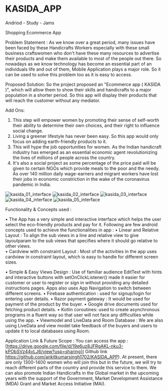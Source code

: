 # KASIDA_APP
Andriod - Study - Jams

Shopping Ecommerce App

Problem Statement :
As we know over a great period, many issues have been faced by these Handicrafts Workers especially with these small business craftswomen who don't have these many resources to  advertise their products and make them available to most of the people out there. So nowadays as we know technology has become an essential part of an individuals life and out of them, Mobile Application plays a major role. So it can be used to solve this problem too as it is easy to access.


Proposed Solution:
So the project proposed an "Ecommerce app ( KASIDA )", which will allow them to show their skills and handicrafts to a major population in a shorter period. So this app will display their products that will reach the customer without any mediator. 

Add Ons:

1.	This step will empower women by promoting their sense of self-worth their ability to determine their own choices, and their right to influence social change. 
2.	 Living a greener lifestyle has never been easy. So this app would only focus on adding earth-friendly products to it.
3.	This will hype the job opportunities for women. As the Indian handicraft industry has emerged as an essential economic agent revolutionizing the lives of millions of people across the country.
4.	It's also a social project as some percentage of the price paid will be given to certain NGOs which provide meals to the poor and the needy. As over 140 million daily wage-earners and migrant workers have lost their jobs in economic constriction in the wake of the coronavirus pandemic in India.


![kasida_01_interface](https://user-images.githubusercontent.com/94732725/149708726-7da2ee68-e35c-44ee-bf32-ad1627cf2b9d.jpg)
![kasida_02_interface](https://user-images.githubusercontent.com/94732725/149708728-95b6b55b-075c-430e-8a15-6a36bb470ec0.jpg)
![kasida_03_interface](https://user-images.githubusercontent.com/94732725/149708732-fcbb8ae9-a1ff-4d97-b86e-cf82a96fc017.jpg)
![kasida_04_interface](https://user-images.githubusercontent.com/94732725/149708734-842c7321-c140-44d7-818c-c0fcbbd169f4.jpg)
![kasida_05_interface](https://user-images.githubusercontent.com/94732725/149708736-a0808e4c-68ca-4082-bbda-5d28e70da5e3.jpg)



Functionality & Concepts used :

•	The App has a very simple and interactive interface which helps the user select the eco-friendly products and pay for it. Following are few android concepts used to achieve the functionalities in app :
•	Linear and Relative Layout : To align the sub views in a line and relative view to give layoutparam to the sub views that specifies where it should go relative to other views.  
•	 Cardview with constraint Layout : Most of the activities in the app uses cardview in constraint layout, which is easy to handle for different screen sizes.

    

•	Simple & Easy Views Design : Use of familiar audience EditText with hints and interactive buttons with setOnClickListener() made it easier for customer or user to register or sign in without providing any detailed instructions pages. Apps also uses App Navigation to switch between different screens.
•	Firebase authentication : used for signup/login for entering user details.
•	Razor payment gateway : It would be used for payment of the product by the buyer.
•	Google drive documents used for fetching product details.
•	Kotlin coroutines: used to create asynchronous programs in a fluent way so that user will not face any difficulties while using the app. 
•	Viewmodel and LiveData and Room Database : We are also using LiveData and view model take feedback of the buyers and users to update it to local databases using Room.



Application Link & Future Scope :
You can access the app : [https://drive.google.com/file/d/19e6uz8JFRgAKL-nku3-kPObSVz44vLJ6/view?usp=sharing]( Github link https://github.com/ankitkumarsingh1702/KASIDA_APP).
At present, there are only 1300-1400 women who will join this but in the future, we will try to reach different parts of the country and provide this service to them. We can also promote Indian Handicrafts in the Global market in the upcoming years 
with the support of the Government,  Market Development Assistance (MDA) Grant and Market Access Initiative (MAI).
 

